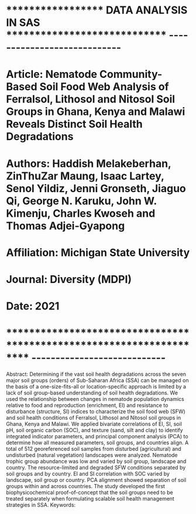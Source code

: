 # ***************** DATA ANALYSIS IN SAS **************************** ----------------------------
# Article:      Nematode Community-Based Soil Food Web Analysis of Ferralsol, Lithosol and Nitosol Soil Groups in Ghana, Kenya and Malawi Reveals Distinct Soil Health Degradations
# Authors:      Haddish Melakeberhan, ZinThuZar Maung, Isaac Lartey, Senol Yildiz, Jenni Gronseth, Jiaguo Qi, George N. Karuku, John W. Kimenju, Charles Kwoseh and Thomas Adjei-Gyapong
# Affiliation:  Michigan State University
# Journal:      Diversity (MDPI)
# Date:         2021
# ******************************************************************** ----------------------------

Abstract: Determining if the vast soil health degradations across the seven major soil groups (orders) of Sub-Saharan Africa (SSA) can be managed on the basis of a one-size-fits-all or location-specific approach is limited by a lack of soil group-based understanding of soil health degradations. We used the relationship between changes in nematode population dynamics relative to food and reproduction (enrichment, EI) and resistance to disturbance (structure, SI) indices to characterize the soil food web (SFW) and soil health conditions of Ferralsol, Lithosol and Nitosol soil groups in Ghana, Kenya and Malawi. We applied bivariate correlations of EI, SI, soil pH, soil organic carbon (SOC), and texture (sand, silt and clay) to identify integrated indicator parameters, and principal component analysis (PCA) to determine how all measured parameters, soil groups, and countries align. A total of 512 georeferenced soil samples from disturbed (agricultural) and undisturbed (natural vegetation) landscapes were analyzed. Nematode trophic group abundance was low and varied by soil group, landscape and country. The resource-limited and degraded SFW conditions separated by soil groups and by country. EI and SI correlation with SOC varied by landscape, soil group or country. PCA alignment showed separation of soil groups within and across countries. The study developed the first biophysicochemical proof-of-concept that the soil groups need to be treated separately when formulating scalable soil health management strategies in SSA.
Keywords:
